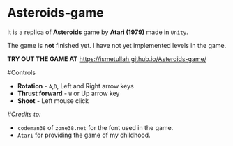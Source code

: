 # Asteroids-game
It is a replica of **Asteroids** game by **Atari (1979)** made in `Unity`.

The game is **not** finished yet. I have not yet implemented levels in the game.

**TRY OUT THE GAME AT** https://ismetullah.github.io/Asteroids-game/

#Controls
- **Rotation** - `A`,`D`, Left and Right arrow keys
- **Thrust forward** - `W` or Up arrow key
- **Shoot** - Left mouse click

*#Credits to:*
- `codeman38` of `zone38.net` for the font used in the game.
- `Atari` for providing the game of my childhood.

